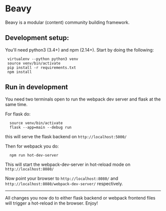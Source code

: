 # Beavy

Beavy is a modular (content) community building framework.

## Development setup:

You'll need python3 (3.4+) and npm (2.14+). Start by doing the following:

```
 virtualenv --python python3 venv
 source venv/bin/activate
 pip install -r requirements.txt
 npm install
```


## Run in development

You need two terminals open to run the webpack dev server and flask at the same time.

For flask do:

```
  source venv/bin/activate
  flask --app=main --debug run
```

this will serve the flask backend on `http://localhost:5000/`

Then for webpack you do:

```
  npm run hot-dev-server
```

This will start the webpack-dev-server in hot-reload mode on `http://localhost:8080/`


Now point your browser to `http://localhost:8080/` and `http://localhost:8080/webpack-dev-server/` respectively.

---

All changes you now do to either flask backend or webpack frontend files will trigger a hot-reload in the browser. Enjoy!


